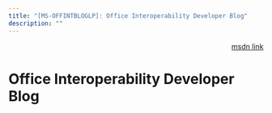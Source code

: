 ```yaml
---
title: "[MS-OFFINTBLOGLP]: Office Interoperability Developer Blog"
description: ""
---
```


<p align="right"><a href="https://msdn.microsoft.com/en-us/library/61fc0f77-b3e6-4b4f-aea9-ce472fa98835">msdn link</a></p>
 <h1 class="heading">Office Interoperability Developer Blog</h1>
